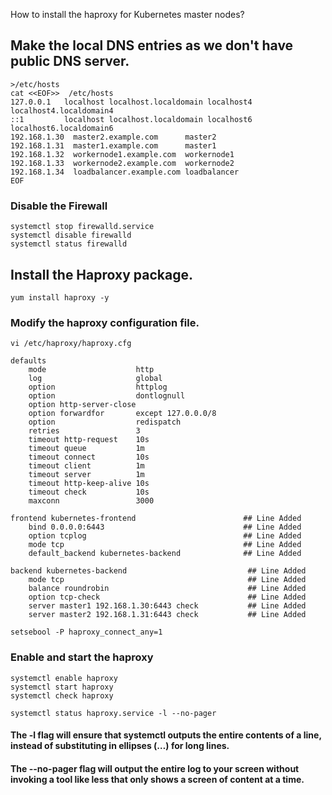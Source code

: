 How to install the haproxy for Kubernetes master nodes?

## Make the local DNS entries as we don't have public DNS server.
```
>/etc/hosts
cat <<EOF>>  /etc/hosts
127.0.0.1   localhost localhost.localdomain localhost4 localhost4.localdomain4
::1         localhost localhost.localdomain localhost6 localhost6.localdomain6
192.168.1.30  master2.example.com      master2
192.168.1.31  master1.example.com      master1
192.168.1.32  workernode1.example.com  workernode1
192.168.1.33  workernode2.example.com  workernode2
192.168.1.34  loadbalancer.example.com loadbalancer
EOF
```

### Disable the Firewall ########
```
systemctl stop firewalld.service
systemctl disable firewalld
systemctl status firewalld
```
## Install the Haproxy package.
```
yum install haproxy -y
```
### Modify the haproxy configuration file.
```
vi /etc/haproxy/haproxy.cfg
```
```
defaults
    mode                    http
    log                     global
    option                  httplog
    option                  dontlognull
    option http-server-close
    option forwardfor       except 127.0.0.0/8
    option                  redispatch
    retries                 3
    timeout http-request    10s
    timeout queue           1m
    timeout connect         10s
    timeout client          1m
    timeout server          1m
    timeout http-keep-alive 10s
    timeout check           10s
    maxconn                 3000

frontend kubernetes-frontend                        ## Line Added
    bind 0.0.0.0:6443                               ## Line Added
    option tcplog                                   ## Line Added
    mode tcp                                        ## Line Added
    default_backend kubernetes-backend              ## Line Added

backend kubernetes-backend                           ## Line Added
    mode tcp                                         ## Line Added
    balance roundrobin                               ## Line Added
    option tcp-check                                 ## Line Added
    server master1 192.168.1.30:6443 check           ## Line Added
    server master2 192.168.1.31:6443 check           ## Line Added
``` 
```
setsebool -P haproxy_connect_any=1
```

### Enable and start the haproxy
```
systemctl enable haproxy
systemctl start haproxy 
systemctl check haproxy
```

```
systemctl status haproxy.service -l --no-pager
```
#### The -l flag will ensure that systemctl outputs the entire contents of a line, instead of substituting in ellipses (…) for long lines. 
#### The --no-pager flag will output the entire log to your screen without invoking a tool like less that only shows a screen of content at a time.






